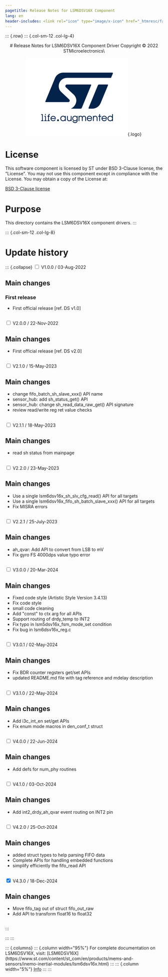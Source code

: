 ```yaml
---
pagetitle: Release Notes for LSM6DSV16X Component
lang: en
header-includes: <link rel="icon" type="image/x-icon" href="_htmresc/favicon.png" />
---
```


::: {.row}
::: {.col-sm-12 .col-lg-4}

<center>
# Release Notes for LSM6DSV16X Component Driver
Copyright &copy; 2022 STMicroelectronics\

[![ST logo](_htmresc/st_logo_2020.png)](https://www.st.com){.logo}
</center>

# License

This software component is licensed by ST under BSD 3-Clause license, the "License".
You may not use this component except in compliance with the License. You may obtain a copy of the License at:

[BSD 3-Clause license](https://opensource.org/licenses/BSD-3-Clause)

# Purpose

This directory contains the LSM6DSV16X component drivers.
:::

::: {.col-sm-12 .col-lg-8}
# Update history

::: {.collapse}
<input type="checkbox" id="collapse-section1" aria-hidden="true">
<label for="collapse-section1" aria-hidden="true">V1.0.0 / 03-Aug-2022</label>
<div>			

## Main changes

### First release

- First official release [ref. DS v1.0]

##

</div>

<input type="checkbox" id="collapse-section2" aria-hidden="true">
<label for="collapse-section2" aria-hidden="true">V2.0.0 / 22-Nov-2022</label>
<div>

## Main changes

- First official release [ref. DS v2.0]

##

</div>

<input type="checkbox" id="collapse-section3" aria-hidden="true">
<label for="collapse-section3" aria-hidden="true">V2.1.0 / 15-May-2023</label>
<div>

## Main changes

- change fifo_batch_sh_slave_xxx() API name
- sensor_hub: add sh_status_get() API
- sensor_hub: change sh_read_data_raw_get() API signature
- review read/write reg ret value checks

##

</div>

<input type="checkbox" id="collapse-section4" aria-hidden="true">
<label for="collapse-section4" aria-hidden="true">V2.1.1 / 18-May-2023</label>
<div>

## Main changes

- read sh status from mainpage

##

</div>

<input type="checkbox" id="collapse-section5" aria-hidden="true">
<label for="collapse-section5" aria-hidden="true">V2.2.0 / 23-May-2023</label>
<div>

## Main changes

- Use a single lsm6dsv16x_sh_slv_cfg_read() API for all targets
- Use a single lsm6dsv16x_fifo_sh_batch_slave_xxx() API for all targets
- Fix MISRA errors

##

</div>

<input type="checkbox" id="collapse-section6" aria-hidden="true">
<label for="collapse-section6" aria-hidden="true">V2.2.1 / 25-July-2023</label>
<div>

## Main changes

- ah_qvar: Add API to convert from LSB to mV
- Fix gyro FS 4000dps value typo error

##

</div>

<input type="checkbox" id="collapse-section7" aria-hidden="true">
<label for="collapse-section7" aria-hidden="true">V3.0.0 / 20-Mar-2024</label>
<div>

## Main changes

- Fixed code style (Artistic Style Version 3.4.13)
- Fix code style
- small code cleaning
- Add "const" to ctx arg for all APIs
- Support routing of drdy_temp to INT2
- Fix typo in lsm5dsv16x_fsm_mode_set condition
- Fix bug in lsm6dsv16x_reg.c

##

</div>

<input type="checkbox" id="collapse-section8" aria-hidden="true">
<label for="collapse-section8" aria-hidden="true">V3.0.1 / 02-May-2024</label>
<div>

## Main changes

- Fix BDR counter regsters get/set APIs
- updated README.md file with tag reference and mdelay description

##

</div>

<input type="checkbox" id="collapse-section9" aria-hidden="true">
<label for="collapse-section9" aria-hidden="true">V3.1.0 / 22-May-2024</label>
<div>

## Main changes

- Add i3c_int_en set/get APIs
- Fix enum mode macros in den_conf_t struct

##

</div>

<input type="checkbox" id="collapse-section10" aria-hidden="true">
<label for="collapse-section10" aria-hidden="true">V4.0.0 / 22-Jun-2024</label>
<div>

## Main changes

- Add defs for num_phy routines

##

</div>

<input type="checkbox" id="collapse-section11" aria-hidden="true">
<label for="collapse-section11" aria-hidden="true">V4.1.0 / 03-Oct-2024</label>
<div>

## Main changes

- Add int2_drdy_ah_qvar event routing on INT2 pin

##

</div>

<input type="checkbox" id="collapse-section12" aria-hidden="true">
<label for="collapse-section12" aria-hidden="true">V4.2.0 / 25-Oct-2024</label>
<div>

## Main changes

- added struct types to help parsing FIFO data
- Complete APIs for handling embedded functions
- simplify efficiently the fifo_read API

##

</div>

<input type="checkbox" id="collapse-section13" checked aria-hidden="true">
<label for="collapse-section13" aria-hidden="true">V4.3.0 / 18-Dec-2024</label>
<div>

## Main changes

- Move fifo_tag out of struct fifo_out_raw
- Add API to transform float16 to float32

##

</div>
:::



:::
:::

<footer class="sticky">
::: {.columns}
::: {.column width="95%"}
For complete documentation on LSM6DSV16X,
visit:
[LSM6DSV16X](https://www.st.com/content/st_com/en/products/mems-and-sensors/inemo-inertial-modules/lsm6dsv16x.html)
:::
::: {.column width="5%"}
<abbr title="Based on template cx566953 version 1.0">Info</abbr>
:::
:::
</footer>
